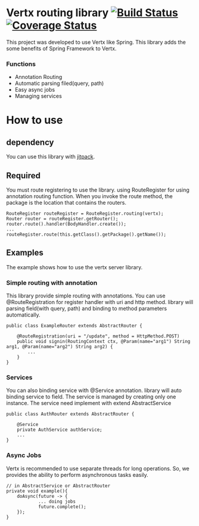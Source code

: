# Vertx routing library [![Build Status](https://travis-ci.org/boxfox619/Vertx-Server-Library.svg?branch=master)](https://travis-ci.org/boxfox619/Vertx-Server-Library) [![Coverage Status](https://coveralls.io/repos/github/boxfox619/Vertx-Server-Library/badge.svg?branch=master)](https://coveralls.io/github/boxfox619/Vertx-Server-Library?branch=master)
This project was developed to use Vertx like Spring. This library adds the some benefits of Spring Framework to Vertx.
### Functions
- Annotation Routing
- Automatic parsing filed(query, path)
- Easy async jobs
- Managing services

# How to use

## dependency
You can use this library with [jitpack](https://jitpack.io/#boxfox619/Vertx-Server-Library).

## Required
You must route registering to use the library. using RouteRegister for using annotation routing function. When you invoke the route method, the package is the location that contains the routers.
```
RouteRegister routeRegister = RouteRegister.routing(vertx);
Router router = routeRegister.getRouter();
router.route().handler(BodyHandler.create());
...
routeRegister.route(this.getClass().getPackage().getName());
```

## Examples
The example shows how to use the vertx server library.

### Simple routing with annotation
This library provide simple routing with annotations. You can use @RouteRegistration for register handler with uri and http method. library will parsing field(with query, path) and binding to method parameters automatically.
```
public class ExampleRouter extends AbstractRouter {

    @RouteRegistration(uri = "/update", method = HttpMethod.POST)
    public void signin(RoutingContext ctx, @Param(name="arg1") String arg1, @Param(name="arg2") String arg2) {
        ...
    }
}
```
### Services
You can also binding service with @Service annotation. library will auto binding service to field. The service is managed by creating only one instance.
The service need implement with extend AbstractService
```
public class AuthRouter extends AbstractRouter {

    @Service
    private AuthService authService;
    ...
}
```

### Async Jobs
Vertx is recommended to use separate threads for long operations. So, we provides the ability to perform asynchronous tasks easily.
```
// in AbstractService or AbstractRouter
private void example(){
    doAsync(future -> {
            ... doing jobs
            future.complete();
    });
}
```
